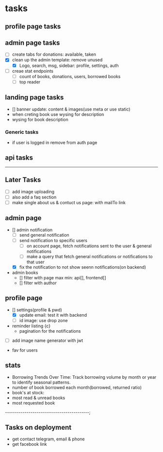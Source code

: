 
# tasks




## profile page tasks

## admin page tasks

- [ ] create tabs for donations: available, taken
- [x] clean up the admin template: remove unused
  - [x] Logo, search, msg, sidebar: profile, settings, auth
- [ ] creae stat endpoints 
  - [ ] count of books, donations, users, borrowed books
  - [ ] top reader

## landing page tasks

- [] banner update: content & images(use meta or use static)
- when creting book use wysing for description
- wysing for book description

### Generic tasks

- if user is logged in remove from auth page

## api tasks

--------------------------------------------------

## Later Tasks

- [ ] add image uploading
- [ ] also add a faq section
- [ ] make single about us & contuct us page: with mailTo link

## admin page

- [] admin notification
  - [ ] send general notification
  - [ ] send notification to specific users
    - [ ] on account page, fetch notifications sent to the user & general notifications
    - [ ] make a query that fetch general notifications or notifications to that user
  - [x] fix the notification to not show seenn notifications(on backend)

- admin books
  - [] filter with page max min: api[], frontend[]
  - [] filter with author
  
## profile page

- [] settings(profile & pwd)
  - [x] update email: test it with backend
  - [ ] id image: use drop zone
- reminder listing {c}
  - pagination for the notifications
- [ ] add image name generator with jwt
- fav for users

## stats

- Borrowing Trends Over Time: Track borrowing volume by month or year to identify seasonal patterns.
- number of book borrowed each month(borrowed, returned ratio)
- book's at stock: 
- most read & unread books
- most requested book


-------------------------------------------;

## Tasks on deployment

- get contact telegram, email & phone
- get facebook link
